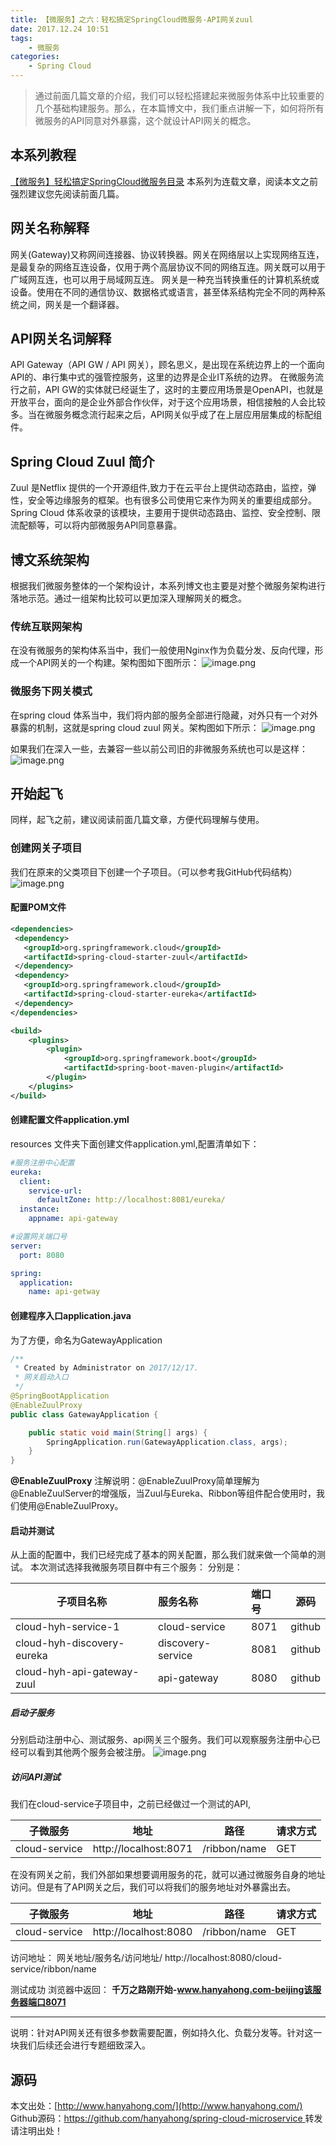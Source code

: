 ```yaml
---
title: 【微服务】之六：轻松搞定SpringCloud微服务-API网关zuul
date: 2017.12.24 10:51
tags:
	- 微服务
categories:
	- Spring Cloud
---
```


>通过前面几篇文章的介绍，我们可以轻松搭建起来微服务体系中比较重要的几个基础构建服务。那么，在本篇博文中，我们重点讲解一下，如何将所有微服务的API同意对外暴露，这个就设计API网关的概念。

<!--more-->

## 本系列教程
[【微服务】轻松搞定SpringCloud微服务目录](http://www.hanyahong.com/categories/Spring-Cloud/)
本系列为连载文章，阅读本文之前强烈建议您先阅读前面几篇。


## 网关名称解释
网关(Gateway)又称网间连接器、协议转换器。网关在网络层以上实现网络互连，是最复杂的网络互连设备，仅用于两个高层协议不同的网络互连。网关既可以用于广域网互连，也可以用于局域网互连。 网关是一种充当转换重任的计算机系统或设备。使用在不同的通信协议、数据格式或语言，甚至体系结构完全不同的两种系统之间，网关是一个翻译器。
## API网关名词解释
API Gateway（API GW / API 网关），顾名思义，是出现在系统边界上的一个面向API的、串行集中式的强管控服务，这里的边界是企业IT系统的边界。
在微服务流行之前，API GW的实体就已经诞生了，这时的主要应用场景是OpenAPI，也就是开放平台，面向的是企业外部合作伙伴，对于这个应用场景，相信接触的人会比较多。当在微服务概念流行起来之后，API网关似乎成了在上层应用层集成的标配组件。
## Spring Cloud Zuul 简介

Zuul 是Netflix 提供的一个开源组件,致力于在云平台上提供动态路由，监控，弹性，安全等边缘服务的框架。也有很多公司使用它来作为网关的重要组成部分。Spring Cloud 体系收录的该模块，主要用于提供动态路由、监控、安全控制、限流配额等，可以将内部微服务API同意暴露。

## 博文系统架构
根据我们微服务整体的一个架构设计，本系列博文也主要是对整个微服务架构进行落地示范。通过一组架构比较可以更加深入理解网关的概念。
### 传统互联网架构
在没有微服务的架构体系当中，我们一般使用Nginx作为负载分发、反向代理，形成一个API网关的一个构建。架构图如下图所示：
![image.png](http://upload-images.jianshu.io/upload_images/3565867-a4967e589f2ae477.png?imageMogr2/auto-orient/strip%7CimageView2/2/w/1240)

### 微服务下网关模式
在spring cloud 体系当中，我们将内部的服务全部进行隐藏，对外只有一个对外暴露的机制，这就是spring cloud zuul 网关。架构图如下所示：
![image.png](http://upload-images.jianshu.io/upload_images/3565867-f8825ee11eadcd6b.png?imageMogr2/auto-orient/strip%7CimageView2/2/w/1240)

如果我们在深入一些，去兼容一些以前公司旧的非微服务系统也可以是这样：
![image.png](http://upload-images.jianshu.io/upload_images/3565867-942f025b0c050593.png?imageMogr2/auto-orient/strip%7CimageView2/2/w/1240)



## 开始起飞

同样，起飞之前，建议阅读前面几篇文章，方便代码理解与使用。
### 创建网关子项目
我们在原来的父类项目下创建一个子项目。（可以参考我GitHub代码结构）
![image.png](http://upload-images.jianshu.io/upload_images/3565867-3b2df1b9ac549313.png?imageMogr2/auto-orient/strip%7CimageView2/2/w/1240)

#### 配置POM文件
```xml
<dependencies>
 <dependency>
   <groupId>org.springframework.cloud</groupId>
   <artifactId>spring-cloud-starter-zuul</artifactId>
 </dependency>
 <dependency>
   <groupId>org.springframework.cloud</groupId>
   <artifactId>spring-cloud-starter-eureka</artifactId>
 </dependency>
</dependencies>

<build>
    <plugins>
        <plugin>
            <groupId>org.springframework.boot</groupId>
            <artifactId>spring-boot-maven-plugin</artifactId>
        </plugin>
    </plugins>
</build>
```
#### 创建配置文件application.yml
resources 文件夹下面创建文件application.yml,配置清单如下：
```yml
#服务注册中心配置
eureka:
  client:
    service-url:
      defaultZone: http://localhost:8081/eureka/
  instance:
    appname: api-gateway

#设置网关端口号
server:
  port: 8080

spring:
  application:
    name: api-getway
```

#### 创建程序入口application.java

为了方便，命名为GatewayApplication
```java
/**
 * Created by Administrator on 2017/12/17.
 * 网关启动入口
 */
@SpringBootApplication
@EnableZuulProxy
public class GatewayApplication {

    public static void main(String[] args) {
        SpringApplication.run(GatewayApplication.class, args);
    }
}

```

**@EnableZuulProxy** 注解说明：@EnableZuulProxy简单理解为@EnableZuulServer的增强版，当Zuul与Eureka、Ribbon等组件配合使用时，我们使用@EnableZuulProxy。



#### 启动并测试
从上面的配置中，我们已经完成了基本的网关配置，那么我们就来做一个简单的测试。
本次测试选择我微服务项目群中有三个服务：
分别是：

| 子项目名称 | 服务名称 | 端口号 | 源码 
| --- | :---  | :-  | :-: |
| cloud-hyh-service-1 |cloud-service |8071 | github |
| cloud-hyh-discovery-eureka | discovery-service | 8081 | github |
| cloud-hyh-api-gateway-zuul | api-gateway | 8080 | github |

##### 启动子服务
分别启动注册中心、测试服务、api网关三个服务。我们可以观察服务注册中心已经可以看到其他两个服务会被注册。
![image.png](http://upload-images.jianshu.io/upload_images/3565867-cdd07b4e400fb263.png?imageMogr2/auto-orient/strip%7CimageView2/2/w/1240)

##### 访问API测试
我们在cloud-service子项目中，之前已经做过一个测试的API,

子微服务|地址|路径|请求方式|
----|----|--|--
cloud-service|http://localhost:8071|/ribbon/name|GET


在没有网关之前，我们外部如果想要调用服务的花，就可以通过微服务自身的地址访问。但是有了API网关之后，我们可以将我们的服务地址对外暴露出去。

子微服务|地址|路径|请求方式|
----|----|--|--
cloud-service|http://localhost:8080|/ribbon/name|GET

访问地址： 网关地址/服务名/访问地址/
http://localhost:8080/cloud-service/ribbon/name

测试成功
浏览器中返回：
**千万之路刚开始-www.hanyahong.com-beijing该服务器端口8071**
****
说明：针对API网关还有很多参数需要配置，例如持久化、负载分发等。针对这一块我们后续还会进行专题细致深入。

## 源码

本文出处：[http://www.hanyahong.com/](http://www.hanyahong.com/)
Github源码：[https://github.com/hanyahong/spring-cloud-microservice ](https://github.com/hanyahong/spring-cloud-microservice )
转发请注明出处！
